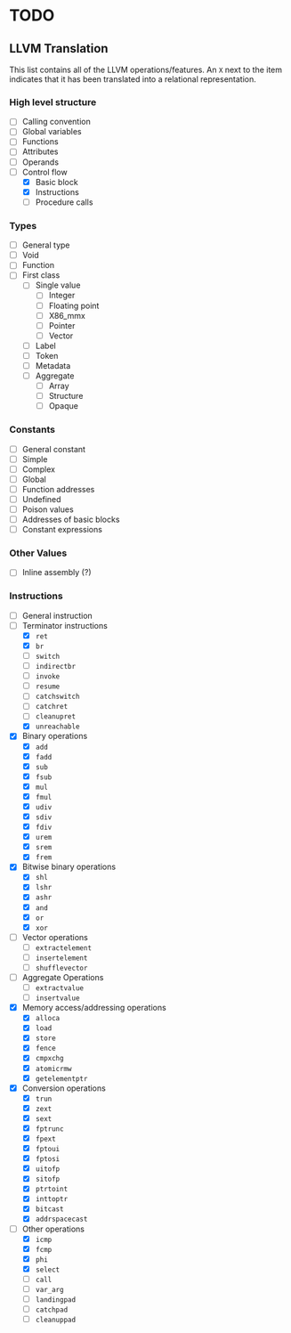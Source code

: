 # TODO

## LLVM Translation
This list contains all of the LLVM operations/features.
An `X` next to the item indicates that it has been translated
into a relational representation.

### High level structure
- [ ] Calling convention
- [ ] Global variables
- [ ] Functions
- [ ] Attributes
- [ ] Operands
- [ ] Control flow
    - [x] Basic block
    - [x] Instructions
    - [ ] Procedure calls

### Types
- [ ] General type
- [ ] Void
- [ ] Function
- [ ] First class
    - [ ] Single value
        - [ ] Integer
        - [ ] Floating point
        - [ ] X86_mmx
        - [ ] Pointer
        - [ ] Vector
    - [ ] Label
    - [ ] Token
    - [ ] Metadata
    - [ ] Aggregate
        - [ ] Array
        - [ ] Structure
        - [ ] Opaque

### Constants
- [ ] General constant
- [ ] Simple
- [ ] Complex
- [ ] Global
- [ ] Function addresses
- [ ] Undefined
- [ ] Poison values
- [ ] Addresses of basic blocks
- [ ] Constant expressions

### Other Values
- [ ] Inline assembly (?)

### Instructions
- [ ] General instruction
- [ ] Terminator instructions
    - [x] `ret`
    - [x] `br`
    - [ ] `switch`
    - [ ] `indirectbr`
    - [ ] `invoke`
    - [ ] `resume`
    - [ ] `catchswitch`
    - [ ] `catchret`
    - [ ] `cleanupret`
    - [x] `unreachable`
- [x] Binary operations
    - [x] `add`
    - [x] `fadd`
    - [x] `sub`
    - [x] `fsub`
    - [x] `mul`
    - [x] `fmul`
    - [x] `udiv`
    - [x] `sdiv`
    - [x] `fdiv`
    - [x] `urem `
    - [x] `srem`
    - [x] `frem`
- [x] Bitwise binary operations
    - [x] `shl`
    - [x] `lshr`
    - [x] `ashr`
    - [x] `and`
    - [x] `or`
    - [x] `xor`
- [ ] Vector operations
    - [ ] `extractelement`
    - [ ] `insertelement`
    - [ ] `shufflevector`
- [ ] Aggregate Operations
    - [ ] `extractvalue`
    - [ ] `insertvalue`
- [x] Memory access/addressing operations
    - [x] `alloca`
    - [x] `load`
    - [x] `store`
    - [x] `fence`
    - [x] `cmpxchg`
    - [x] `atomicrmw`
    - [x] `getelementptr`
- [x] Conversion operations
    - [x] `trun`
    - [x] `zext`
    - [x] `sext`
    - [x] `fptrunc`
    - [x] `fpext`
    - [x] `fptoui`
    - [x] `fptosi`
    - [x] `uitofp`
    - [x] `sitofp`
    - [x] `ptrtoint`
    - [x] `inttoptr`
    - [x] `bitcast`
    - [x] `addrspacecast`
- [ ] Other operations
    - [x] `icmp`
    - [x] `fcmp`
    - [x] `phi`
    - [x] `select`
    - [ ] `call`
    - [ ] `var_arg`
    - [ ] `landingpad`
    - [ ] `catchpad`
    - [ ] `cleanuppad`
